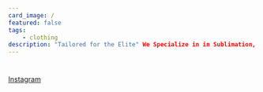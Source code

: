 ```yaml
---
card_image: /
featured: false
tags:
    - clothing
description: "Tailored for the Elite" We Specialize in in Sublimation, DTF, and Embroidered Products. No Minimums!! Any design you want, we make it!
---
```


# 


[Instagram](https://www.instagram.com/varsitee_apparel/)
